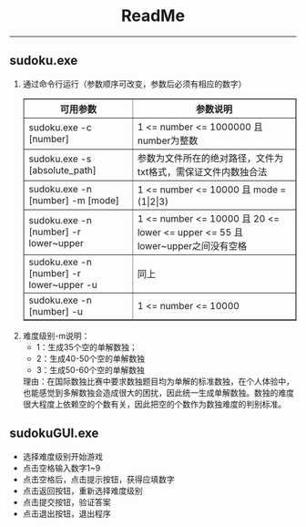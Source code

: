 <h1 align = "center">ReadMe</h1>
<hr>
<h2>sudoku.exe</h2>
<ol>
	<li>通过命令行运行（参数顺序可改变，参数后必须有相应的数字）</li>
		<table align = "center" border = "1" style = "width: 100%">
			<colgroup>
				<col style = "width: 40%">
				<col style = "width: 60%">
			<colgroup>
			<thead>
				<tr><th>可用参数</th><th>参数说明</th></tr>
			</thead>
			<tbody>
				<tr><td>sudoku.exe -c [number]</td><td>1 <= number <= 1000000 且 number为整数</td></tr>
				<tr><td>sudoku.exe -s [absolute_path]</td><td>参数为文件所在的绝对路径，文件为txt格式，需保证文件内数独合法</td></tr>
				<tr><td>sudoku.exe -n [number] -m [mode]</td><td>1 <= number <= 10000 且 mode = (1|2|3)</td></tr>
				<tr><td>sudoku.exe -n [number] -r lower~upper</td><td>1 <= number <= 10000 且 20 <= lower <= upper <= 55 且lower~upper之间没有空格</td></tr>
				<tr><td>sudoku.exe -n [number] -r lower~upper -u</td><td>同上</td></tr>
				<tr><td>sudoku.exe -n [number] -u</td><td>1 <= number <= 10000</td></tr>
			</tbody>
		</table>
	<li>难度级别-m说明：
		<ul>
			<li>1：生成35个空的单解数独；</li>
			<li>2：生成40-50个空的单解数独</li>
			<li>3：生成50-60个空的单解数独</li>
		</ul>理由：在国际数独比赛中要求数独题目均为单解的标准数独，在个人体验中，也能感觉到多解数独会造成很大的困扰，因此统一生成单解数独。数独的难度很大程度上依赖空的个数有关，因此把空的个数作为数独难度的判别标准。
	</li>
</ol>
<h2>sudokuGUI.exe</h2>
<ul>
	<li>选择难度级别开始游戏</li>
	<li>点击空格输入数字1~9</li>
	<li>点击空格后，点击提示按钮，获得应填数字</li>
	<li>点击返回按钮，重新选择难度级别</li>
	<li>点击提交按钮，验证答案</li>
	<li>点击退出按钮，退出程序</li>
</ul>